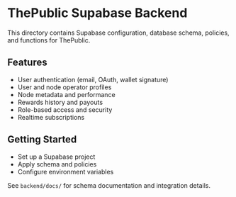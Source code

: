 # ThePublic Supabase Backend

This directory contains Supabase configuration, database schema, policies, and functions for ThePublic.

## Features
- User authentication (email, OAuth, wallet signature)
- User and node operator profiles
- Node metadata and performance
- Rewards history and payouts
- Role-based access and security
- Realtime subscriptions

## Getting Started
- Set up a Supabase project
- Apply schema and policies
- Configure environment variables

See `backend/docs/` for schema documentation and integration details.

